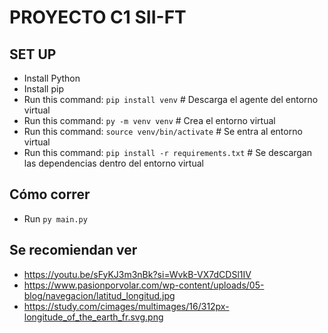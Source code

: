 # PROYECTO C1 SII-FT
## SET UP
- Install Python
- Install pip
- Run this command: `pip install venv` # Descarga el agente del entorno virtual
- Run this command: `py -m venv venv`  # Crea el entorno virtual
- Run this command: `source venv/bin/activate` # Se entra al entorno virtual
- Run this command: `pip install -r requirements.txt` # Se descargan las dependencias dentro del entorno virtual

## Cómo correr
- Run `py main.py`

## Se recomiendan ver
- https://youtu.be/sFyKJ3m3nBk?si=WvkB-VX7dCDSl1IV
- https://www.pasionporvolar.com/wp-content/uploads/05-blog/navegacion/latitud_longitud.jpg
- https://study.com/cimages/multimages/16/312px-longitude_of_the_earth_fr.svg.png
